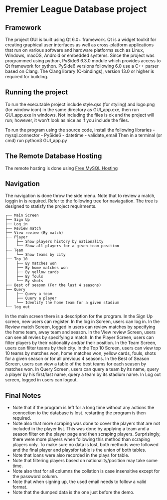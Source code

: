 # Premier League Database project

## Framework

The project GUI is built using Qt 6.0+ framework. Qt is a widget toolkit for creating graphical user interfaces as well as
cross-platform applications that run on various software and hardware platforms such as Linux, Windows, macOS, Android or embedded systems.
Since the project was programmed using python, PySide6 6.3.0 module which provides access to Qt framework for python. PySide6 versions
following 6.0 use a C++ parser based on Clang. The Clang library (C-bindings), version 13.0 or higher is required for building.

## Running the project

To run the executable project include style.qss (for styling) and logo.png (for window icon) in the same directory as GUI_app.exe, then run GUI_app.exe in windows.
Not including the files is ok and the project will run; however, it won't look as nice as if you include the files.

To run the program using the source code, install the following libraries
    - mysql.connector
    - PySide6
    - datetime
    - validate_email
Then in a terminal (or cmd) run python3 GUI_app.py

## The Remote Database Hosting

The remote hosting is done using [Free MySQL Hosting](https://www.freemysqlhosting.net/)

## Navigation

The navigation is done throw the side menu. Note that to review a match, loggin in is required.
Refer to the following tree for naviagation. The tree is designed to statisfy the project requirments.

```
┌── Main Screen
├── Sign Up
├── Log in
├── Review match
├── View review (By match)
├── Player
│    ├── Show players history by nationality
│    └── Show all players for a given team position
├── Team
│    └── Show teams by city
├── Top 10
│    ├── By matches won
│    ├── By home matches won
│    ├── By yellow cards
│    ├── By fouls
│    └── By shots
├── Best of season (For the last 4 seasons)
├── Query
│    ├── Query a team
│    ├── Query a player
│    └── Identify the home team for a given stadium
└── log out
```
In the main screen there is a description for the program.
In the Sign Up screen, new users can register.
In the log in Screen, users can log in.
In the Review match Screen, logged in users can review matches by specifying the home team, away team and season.
In the View review Screen, users can see all revies by specifying a match.
In the Player Screen, users can filter players by their nationality and/or their position.
In the Team Screen, users can filter teams by their city.
In the Top 10 Screen, users can view top 10 teams by matches won, home matches won, yellow cards, fouls, shots for a given season
or for all previous 4 seasons.
In the Best of Season Screen, users can view a table of the best teams for each season by matches won.
In Query Screen, users can query a team by its name, query a player by his first/last name, query a team by its stadium name.
In Log out screen, logged in users can logout.

## Final Notes

- Note that if the program is left for a long time without any actions the connection to the database is lost.
  restarting the program is then required.
- Note also that more scraping was done to cover the players that are not included in the player list.
  This was done by applying a team and a season filter on the player page and then scraping players. Surprisingly, there were
  more players when following this method than scraping players only.
  To make sure no data is lost, both methods were followed and the final player and playsfor table is the union of both tables.
- Note that loans were also recorded in the plays for table.
- Note that filtering players based on nationality/position may take some time.
- Note also that for all columns the collation is case insensitive except for the password column.
- Note that when signing up, the used email needs to follow a valid format.
- Note that the dumped data is the one just before the demo.
